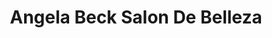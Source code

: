 ---
title: "Angela Beck Salon De Belleza"
url: /las-rozas-de-madrid/angela-beck-salon-de-belleza/
shop: Friseur
---